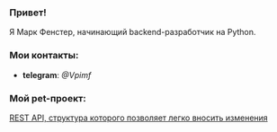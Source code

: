 ### Привет!
Я Марк Фенстер, начинающий backend-разработчик на Python.
### Мои контакты:
- **telegram**: *@Vpimf*
### Мой pet-проект:
[REST API, структура которого позволяет легко вносить изменения](https://github.com/femarko/advert/tree/main)

<!--
**femarko/femarko** is a ✨ _special_ ✨ repository because its `README.md` (this file) appears on your GitHub profile.

Here are some ideas to get you started:

- 🔭 I’m currently working on ...
- 🌱 I’m currently learning ...
- 👯 I’m looking to collaborate on ...
- 🤔 I’m looking for help with ...
- 💬 Ask me about ...
- 📫 How to reach me: ...
- 😄 Pronouns: ...
- ⚡ Fun fact: ...
-->

